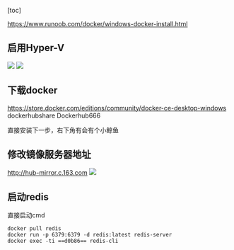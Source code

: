 [toc]

https://www.runoob.com/docker/windows-docker-install.html

## 启用Hyper-V
![](http://fang.images.fangwenzheng.top/20191011184259.png)
![](http://fang.images.fangwenzheng.top/20191011184357.png)

## 下载docker
https://store.docker.com/editions/community/docker-ce-desktop-windows
dockerhubshare
Dockerhub666

直接安装下一步，右下角有会有个小鲸鱼

## 修改镜像服务器地址
http://hub-mirror.c.163.com
![](http://fang.images.fangwenzheng.top/20191011183944.jpg)

## 启动redis
直接启动cmd
```
docker pull redis
docker run -p 6379:6379 -d redis:latest redis-server
docker exec -ti ==d0b86== redis-cli
```